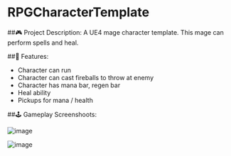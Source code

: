 # RPGCharacterTemplate

##🎮 Project Description:
A UE4 mage character template. This mage can perform spells and heal.

##🎯 Features:
- Character can run
- Character can cast fireballs to throw at enemy
- Character has mana bar, regen bar
- Heal ability
- Pickups for mana / health

##🕹 Gameplay Screenshoots: 

![image](https://user-images.githubusercontent.com/91905169/194721625-cf78972a-db83-4d07-b8f6-3abbd477afcc.png)

![image](https://user-images.githubusercontent.com/91905169/194721726-416bb079-fea4-495d-8d50-b6735e90ae3c.png)
